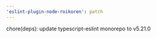 ```yaml
---
'eslint-plugin-node-roikoren': patch
---
```


chore(deps): update typescript-eslint monorepo to v5.21.0
